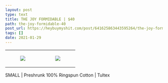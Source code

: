 ```yaml
---
layout: post
type: text
title: THE JOY FORMIDABLE | $40
path: the-joy-formidable-40
post_url: https://heybuymyshit.com/post/641625863443595264/the-joy-formidable-40
tags: []
date: 2021-01-29
---
```




<table style="width:100%;"><tr><td style="vertical-align:top;">
      <figure class="tmblr-full" data-orig-height="2048" data-orig-width="1365" data-orig-src="https://concertshirts.netlify.app/shirts/0490/0490-01.jpg"><img src="https://64.media.tumblr.com/631b9d773500d1482406acbf4d9373bb/cc59f6ac3ec05e19-41/s540x810/4f18f936714e5678da9b9f940d027b442cf61a02.jpg" data-orig-height="2048" data-orig-width="1365" data-orig-src="https://concertshirts.netlify.app/shirts/0490/0490-01.jpg"/></figure></td>
    <td style="vertical-align:top;">
      <figure class="tmblr-full" data-orig-height="2048" data-orig-width="1365" data-orig-src="https://concertshirts.netlify.app/shirts/0490/0490-02.jpg"><img src="https://64.media.tumblr.com/d7505480ea367c6649a382dcbed52384/cc59f6ac3ec05e19-19/s540x810/00f0c951c036716cdb90ff04717c76117fd75578.jpg" data-orig-height="2048" data-orig-width="1365" data-orig-src="https://concertshirts.netlify.app/shirts/0490/0490-02.jpg"/></figure></td>
  </tr></table><p>
  SMALL | Preshrunk 100% Ringspun Cotton | Tultex
</p>
